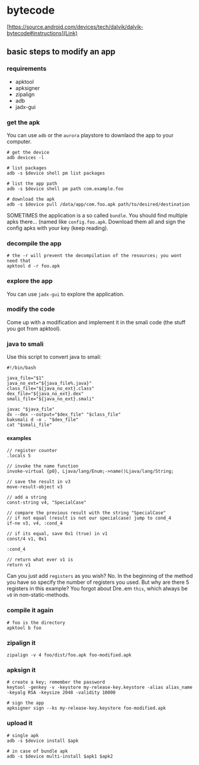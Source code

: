 # bytecode

[https://source.android.com/devices/tech/dalvik/dalvik-bytecode#instructions](Link)

## basic steps to modify an app

### requirements

- apktool
- apksigner
- zipalign
- adb
- jadx-gui

### get the apk

You can use `adb` or the `aurora` playstore to downlaod the app to your computer.

```shell
# get the device
adb devices -l

# list packages
adb -s $device shell pm list packages

# list the app path
adb -s $device shell pm path com.example.foo

# download the apk
adb -s $device pull /data/app/com.foo.apk path/to/desired/destination
```

SOMETIMES the application is a so called `bundle`. You should find multiple apks there... (named like
`config.foo.apk`. Download them all and sign the config apks with your key (keep reading).

### decompile the app

```shell
# the -r will prevent the decompilation of the resources; you wont need that
apktool d -r foo.apk
```

### explore the app

You can use `jadx-gui` to explore the application.

### modify the code

Come up with a modification and implement it in the smali code (the stuff you got from apktool).

### java to smali

Use this script to convert java to smali:

```shell
#!/bin/bash

java_file="$1"
java_no_ext="${java_file%.java}"
class_file="${java_no_ext}.class"
dex_file="${java_no_ext}.dex"
smali_file="${java_no_ext}.smali"

javac "$java_file"
dx --dex --output="$dex_file" "$class_file"
baksmali d -o . "$dex_file"
cat "$smali_file"
```

#### examples

```smali
// register counter
.locals 5

// invoke the name function
invoke-virtual {p0}, Ljava/lang/Enum;->name()Ljava/lang/String;

// save the result in v3
move-result-object v3

// add a string
const-string v4, "SpecialCase"

// compare the previous result with the string "SpecialCase"
// if not equal (result is not our specialcase) jump to cond_4
if-ne v3, v4, :cond_4

// if its equal, save 0x1 (true) in v1
const/4 v1, 0x1

:cond_4

// return what ever v1 is
return v1
```

Can you just add `registers` as you wish? No. In the beginning of the method you have so specify the
number of registers you used. But why are there 5 registers in this example? You forgot about
Dre..em `this`, which always be `v0` in non-static-methods.

### compile it again

```shell
# foo is the directory
apktool b foo
```

### zipalign it

```shell
zipalign -v 4 foo/dist/foo.apk foo-modified.apk
```

### apksign it

```shell
# create a key; remember the password
keytool -genkey -v -keystore my-release-key.keystore -alias alias_name -keyalg RSA -keysize 2048 -validity 10000

# sign the app
apksigner sign --ks my-release-key.keystore foo-modified.apk
```

### upload it

```shell
# single apk
adb -s $device install $apk

# in case of bundle apk
adb -s $device multi-install $apk1 $apk2
```
